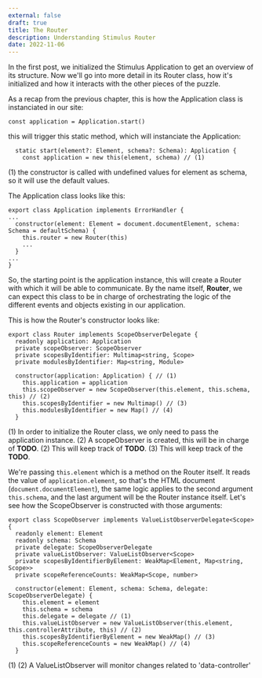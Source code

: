 ```yaml
---
external: false
draft: true
title: The Router
description: Understanding Stimulus Router
date: 2022-11-06
---
```


In the first post, we initialized the Stimulus Application to get an overview of its structure. Now we'll go
into more detail in its Router class, how it's initialized and how it interacts with the other pieces of the
puzzle.

As a recap from the previous chapter, this is how the Application class is instanciated in our site:

```
const application = Application.start()
```

this will trigger this static method, which will instanciate the Application:

```
  static start(element?: Element, schema?: Schema): Application {
    const application = new this(element, schema) // (1)
```

(1) the constructor is called with undefined values for element as schema, so it will use the default values.

The Application class looks like this:

```
export class Application implements ErrorHandler {
...
  constructor(element: Element = document.documentElement, schema: Schema = defaultSchema) {
    this.router = new Router(this)
    ...
  }
...
}
```

So, the starting point is the application instance, this will create a Router with which
it will be able to communicate. By the name itself, **Router**, we can expect this class to
be in charge of orchestrating the logic of the different events and objects existing in
our application.

This is how the Router's constructor looks like:

```
export class Router implements ScopeObserverDelegate {
  readonly application: Application
  private scopeObserver: ScopeObserver
  private scopesByIdentifier: Multimap<string, Scope>
  private modulesByIdentifier: Map<string, Module>

  constructor(application: Application) { // (1)
    this.application = application
    this.scopeObserver = new ScopeObserver(this.element, this.schema, this) // (2)
    this.scopesByIdentifier = new Multimap() // (3)
    this.modulesByIdentifier = new Map() // (4)
  }
```

(1) In order to initialize the Router class, we only need to pass the application instance.
(2) A scopeObserver is created, this will be in charge of **TODO**.
(2) This will keep track of **TODO**.
(3) This will keep track of the **TODO**.

We're passing `this.element` which is a method
on the Router itself. It reads the value of `application.element`, so that's the HTML
document (`document.documentElement`), the same logic applies to the second argument `this.schema`,
and the last argument will be the Router instance itself. Let's see how the ScopeObserver
is constructed with those arguments:

```
export class ScopeObserver implements ValueListObserverDelegate<Scope> {
  readonly element: Element
  readonly schema: Schema
  private delegate: ScopeObserverDelegate
  private valueListObserver: ValueListObserver<Scope>
  private scopesByIdentifierByElement: WeakMap<Element, Map<string, Scope>>
  private scopeReferenceCounts: WeakMap<Scope, number>

  constructor(element: Element, schema: Schema, delegate: ScopeObserverDelegate) {
    this.element = element
    this.schema = schema
    this.delegate = delegate // (1)
    this.valueListObserver = new ValueListObserver(this.element, this.controllerAttribute, this) // (2)
    this.scopesByIdentifierByElement = new WeakMap() // (3)
    this.scopeReferenceCounts = new WeakMap() // (4)
  }
```

(1)
(2) A ValueListObserver will monitor changes related to 'data-controller'
